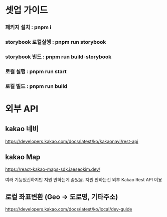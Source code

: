 # 셋업 가이드

### 패키지 설치 : pnpm i

### storybook 로컬실행 : pnpm run storybook

### storybook 빌드 : pnpm run build-storybook

### 로컬 실행 : pnpm run start

### 로컬 빌드 : pnpm run build

# 외부 API

## kakao 네비

https://developers.kakao.com/docs/latest/ko/kakaonavi/rest-api

## kakao Map

https://react-kakao-maps-sdk.jaeseokim.dev/

여러 기능있긴하지만 지원 안하는게 좀있음. 지원 안하는건 외부 Kakao Rest API 이용

## 로컬 좌표변환 (Geo -> 도로명, 기타주소)

https://developers.kakao.com/docs/latest/ko/local/dev-guide
